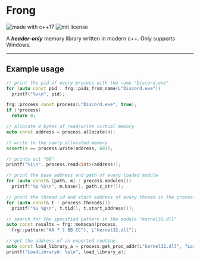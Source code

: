 # Frong

![made with c++17](https://img.shields.io/static/v1?label=made+with&message=c%2B%2B17&color=blue&logo=c%2B%2B&logoColor=blue&style=for-the-badge)
![mit license](https://img.shields.io/static/v1?label=license&message=MIT&color=blue&style=for-the-badge)

A ***header-only*** memory library written in modern c++. Only supports Windows.

---

## Example usage

```cpp
// print the pid of every process with the name "Discord.exe"
for (auto const pid : frg::pids_from_name(L"Discord.exe"))
  printf("%u\n", pid);

frg::process const process(L"Discord.exe", true);
if (!process)
  return 0;

// allocate 4 bytes of read/write virtual memory
auto const address = process.allocate(4);

// write to the newly allocated memory
assert(4 == process.write(address, 69));

// prints out "69"
printf("%i\n", process.read<int>(address));

// print the base address and path of every loaded module
for (auto const& [path, m] : process.modules())
  printf("%p %S\n", m.base(), path.c_str());

// print the thread id and start address of every thread in the process
for (auto const& t : process.threads())
  printf("%u %p\n", t.tid(), t.start_address());

// search for the specified pattern in the module "kernel32.dll"
auto const results = frg::memscan(process,
  frg::pattern("AA ? ? BB CC"), L"kernel32.dll");

// get the address of an exported routine
auto const load_library_a = process.get_proc_addr(L"kernel32.dll", "LoadLibraryA");
printf("LoadLibraryA: %p\n", load_library_a);
```
